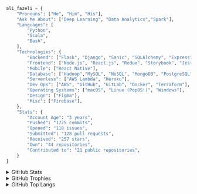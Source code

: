 ```python
ali_fazeli = {
    "Pronouns": ["He", "Him", "His"],
    "Ask Me About": ["Deep Learning", "Data Analytics","Spark"],
    "Languages": [
        "Python",
        "Scala",
        "Bash",
    ],
    "Technologies": {
        "Backend": ["Flask", "Django", "Sanic", "SQLAlchemy", "Express"],
        "Frontend": ["Node.js", "React.js", "Redux", "Storybook", "Jest"],
        "Mobile": ["React Native"],
        "Database": ["Hadoop","MySQL", "NoSQL", "MongoDB", "PostgreSQL", "Oracle"],
        "Serverless": ["AWS Lambda", "Heroku"],
        "Dev Ops": ["AWS", "GitHub", "GitLab", "Docker", "Terraform"],
        "Operating Systems": ["macOS", "Linux (PopOS!)", "Windows"],
        "Design": ["Figma"],
        "Misc": ["Firebase"],
    },
    "Stats": {
        "Account Age": "3 years",
        "Pushed": "1725 commits",
        "Opened": "118 issues",
        "Submitted": "128 pull requests",
        "Received": "257 stars",
        "Own": "44 repositories",
        "Contributed to": "21 public repositories",
    }
}

```

<details>
  <summary>GitHub Stats</summary>

[![GitHub Stats Card]](https://github.com/anuraghazra/github-readme-stats)

</details>

<details>
  <summary>GitHub Trophies</summary>

[![GitHub Trophies]](https://github.com/ryo-ma/github-profile-trophy)

</details>

<details>
  <summary>GitHub Top Langs</summary>

[![GitHub Top Langs]](https://github.com/anuraghazra/github-readme-stats)

</details>

<!-- Links -->

[github stats card]: https://github-readme-stats.vercel.app/api/?username=alifzl
[github trophies]: https://github-profile-trophy.vercel.app/?username=alifzl&column=4&margin-w=18&margin-h=15
[github top langs]: https://github-readme-stats.vercel.app/api/top-langs/?username=alifzl&layout=compact
